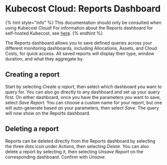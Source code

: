 # Kubecost Cloud: Reports Dashboard

{% hint style="info" %}
This documentation should only be consulted when using Kubecost Cloud! For information about the Reports dashboard for self-hosted Kubecost, see [here](https://docs.kubecost.com/using-kubecost/navigating-the-kubecost-ui/saved-reports).
{% endhint %}

The Reports dashboard allows you to save defined queries across your different monitoring dashboards, including Allocations, Assets, and Cloud Costs, for quick access. All saved reports will display their type, window duration, and what they aggregate by.

## Creating a report

Start by selecting _Create a report_, then select which dashboard you want to query for. You can also go directly to any dashboard and set up your query first. On either dashboard, once you have the parameters you want to save, select _Save Report_. You can choose a custom name for your report, but one will auto-generate based on your parameters, then select _Save_. The query will now show on the Reports dashboard.

## Deleting a report

Reports can be deleted directly from the Reports dashboard by selecting the three dots icon under Actions, then selecting _Delete_. You can also delete a report by selecting it, then selecting _Unsave Report_ on the corresponding dashboard. Confirm with _Unsave_.
